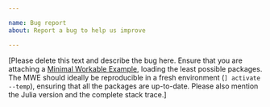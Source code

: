```yaml
---

name: Bug report
about: Report a bug to help us improve

---
```


[Please delete this text and describe the bug here. Ensure that you are attaching a [Minimal Workable Example](https://stackoverflow.com/help/minimal-reproducible-example), loading the least possible packages. The MWE should ideally be reproducible in a fresh environment (`] activate --temp`), ensuring that all the packages are up-to-date. Please also mention the Julia version and the complete stack trace.]
